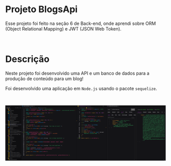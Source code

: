 # Projeto BlogsApi

  Esse projeto foi feito na seção 6 de Back-end, onde aprendi sobre ORM (Object Relational Mapping) e JWT (JSON Web Token).

<br />

# Descrição

  Neste projeto foi desenvolvido uma API e um banco de dados para a produção de conteúdo para um blog! 

  Foi desenvolvido uma aplicação em `Node.js` usando o pacote `sequelize`.

<br>

![BlogsApi](blogapi.png)